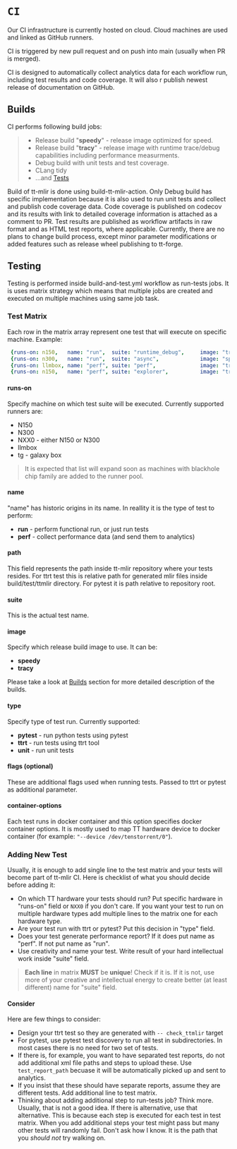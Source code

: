 # `CI`

Our CI infrastructure is currently hosted on cloud. Cloud machines are used and linked as GitHub runners.

CI is triggered by new pull request and on push into main (usually when PR is merged).

CI is designed to automatically collect analytics data for each workflow run, including test results and code coverage. It will also r publish newest release of documentation on GitHub.

## Builds
CI performs following build jobs:

> - Release build "__speedy__" - release image optimized for speed.
> - Release build "__tracy__" - release image with runtime trace/debug capabilities including performance measurments.
> - Debug build with unit tests and test coverage.
> - CLang tidy
> - ...and [Tests](#testing)

Build of tt-mlir is done using build-tt-mlir-action.
Only Debug build has specific implementation because it is also used to run unit tests and collect and publish code coverage data.
Code coverage is published on codecov and its results with link to detailed coverage information is attached as a comment to PR.
Test results are published as workflow artifacts in raw format and as HTML test reports, where applicable.
Currently, there are no plans to change build process, except minor parameter modifications or added features such as release wheel publishing to tt-forge.

## Testing
Testing is performed inside build-and-test.yml workflow as run-tests jobs.
It is uses matrix strategy which means that multiple jobs are created and executed on multiple machines using same job task.

### Test Matrix
Each row in the matrix array represent one test that will execute on specific machine.
Example:

```yaml
 {runs-on: n150,   name: "run",  suite: "runtime_debug",     image: "tracy",  type: "ttrt",    path: "Silicon", flags: "--non-zero", container-options: "--device /dev/tenstorrent/0"},
 {runs-on: n300,   name: "run",  suite: "async",             image: "speedy", type: "ttrt",    path: "Silicon/TTNN", flags: "--non-zero --enable-async-ttnn", container-options: "--device /dev/tenstorrent/0"},
 {runs-on: llmbox, name: "perf", suite: "perf",              image: "tracy",  type: "ttrt",    path: "Silicon/TTNN/llmbox/perf", container-options: "--device /dev/tenstorrent/0 --device /dev/tenstorrent/1 --device /dev/tenstorrent/2 --device /dev/tenstorrent/3"},
 {runs-on: n150,   name: "perf", suite: "explorer",          image: "tracy",  type: "pytest",  path: "tools/explorer/test/run_tests.py", container-options: "--device /dev/tenstorrent/0"},
```

#### runs-on
Specify machine on which test suite will be executed.
Currently supported runners are:

- N150
- N300
- NXX0 - either N150 or N300
- llmbox
- tg - galaxy box

> It is expected that list will expand soon as machines with blackhole chip family are added to the runner pool.

#### name
"name" has historic origins in its name.
In reallity it is the type of test to perform:

- __run__ - perform functional run, or just run tests
- __perf__ - collect performance data (and send them to analytics)

#### path
This field represents the path inside tt-mlir repository where your tests resides.
For ttrt test this is relative path for generated mlir files inside build/test/ttmlir directory.
For pytest it is path relative to repository root.

#### suite
This is the actual test name.

#### image
Specify which release build image to use. It can be:

- __speedy__
- __tracy__

Please take a look at [Builds](#builds) section for more detailed description of the builds.

#### type
Specify type of test run. Currently supported:
- __pytest__ - run python tests using pytest
- __ttrt__ - run tests using ttrt tool
- __unit__ - run unit tests

#### flags (optional)
These are additional flags used when running tests. Passed to ttrt or pytest as additional parameter.

#### container-options
Each test runs in docker container and this option specifies docker container options.
It is mostly used to map TT hardware device to docker container (for example: `"--device /dev/tenstorrent/0"`).

### Adding New Test
Usually, it is enough to add single line to the test matrix and your tests will become part of tt-mlir CI.
Here is checklist of what you should decide before adding it:
- On which TT hardware your tests should run? Put specific hardware in "runs-on" field or `NXX0` if you don't care. If you want your test to run on multiple hardware types add multiple lines to the matrix one for each hardware type.
- Are your test run with ttrt or pytest? Put this decision in "type" field.
- Does your test generate performance report? If it does put name as "perf". If not put name as "run".
- Use creativity and name your test. Write result of your hard intellectual work inside "suite" field.
> __Each line__ in matrix __MUST__ be __unique__! Check if it is. If it is not, use more of your creative and intellectual energy to create better (at least different) name for "suite" field.

#### Consider
Here are few things to consider:
- Design your ttrt test so they are generated with `-- check_ttmlir` target
- For pytest, use pytest test discovery to run all test in subdirectories. In most cases there is no need for two set of tests.
- If there is, for example, you want to have separated test reports, do not add additional xml file paths and steps to upload these. Use `test_report_path` becuase it will be automatically picked up and sent to analytics.
- If you insist that these should have separate reports, assume they are different tests. Add additional line to test matrix.
- Thinking about adding additional step to run-tests job? Think more. Usually, that is not a good idea. If there is alternative, use that alternative. This is because each step is executed for each test in test matrix. When you add additional steps your test might pass but many other tests will randomly fail. Don't ask how I know. It is the path that you _should not_ try walking on.
